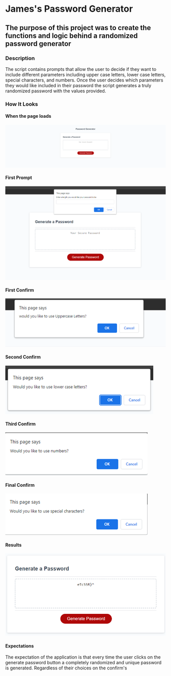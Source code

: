  # James's Password Generator

 ## The purpose of this project was to create the functions and logic behind a randomized password generator

 ### Description
 The script contains prompts that allow the user to decide if they want to include different parameters including upper case letters, lower case letters, special characters, and numbers. Once the user decides which parameters they would like included in their password the script generates a truly randomized password with the values provided. 

 ### How It Looks
#### When the page loads
![screenshot](/Assets/images/FirstLoad.PNG)

#### First Prompt
![screenshot](/Assets/images/firstPrompt.PNG)

#### First Confirm
![screenshot](/Assets/images/firstConfirm.PNG)

#### Second Confirm
![screenshot](/Assets/images/secondConfirm.PNG)

#### Third Confirm
![screenshot](/Assets/images/thirdConfirm.PNG)

#### Final Confirm
![screenshot](/Assets/images/finalConfirm.PNG)

#### Results
![screenshot](/Assets/images/result.PNG)

#### Expectations
The expectation of the application is that every time the user clicks on the generate password button a completely randomized and unique password is generated. Regardless of their choices on the confirm's